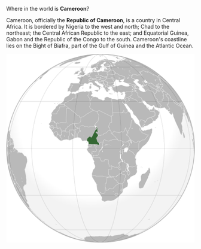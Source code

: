 Where in the world is **Cameroon**?
<!--question-->
Cameroon, officially the **Republic of Cameroon**, is a country in Central Africa. It is bordered by Nigeria to the west and north; Chad to the northeast; the Central African Republic to the east; and Equatorial Guinea, Gabon and the Republic of the Congo to the south. Cameroon's coastline lies on the Bight of Biafra, part of the Gulf of Guinea and the Atlantic Ocean.

![Map of Cameroon](images/Cameroon_(orthographic_projection).svg)
